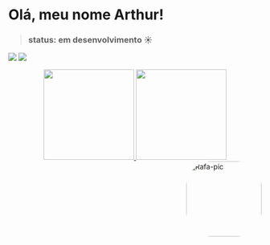 <h1>Olá, meu nome Arthur!</h1>

> <h3>status: em desenvolvimento ☀️</h3>
  <a href="https://www.instagram.com/_thzin_zz_/" target="_blank"><img src="https://img.shields.io/badge/-Instagram-%23E4405F?style=for-the-badge&logo=instagram&logoColor=white" target="_blank"></a>
  <a href = "emanuel54308@gmail.com"><img src="https://img.shields.io/badge/-Gmail-%23333?style=for-the-badge&logo=gmail&logoColor=white" target="_blank"></a>
  <div align="center">
  <a href="https://github.com/rafaballerini">
  <img height="180em" src="https://github-readme-stats.vercel.app/api?username=arthur02003&show_icons=true&theme=dracula&include_all_commits=true&count_private=true"/>
  <img height="180em" src="https://github-readme-stats.vercel.app/api/top-langs/?username=arthur02003&layout=compact&langs_count=7&theme=dracula"/>
</div>
  <div>
  <img align="right" alt="Rafa-pic" height="150" style="border-radius:50px;" src="https://encrypted-tbn0.gstatic.com/images?q=tbn:ANd9GcS7TnfCD-hf2Obf6LXIzsYzE7AdXIuhZp3wDQ&usqp=CAU">
    </div>
